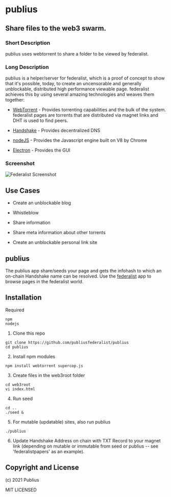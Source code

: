 # publius
## Share files to the web3 swarm.

### Short Description

publius uses webtorrent to share a folder to be viewed by federalist.

### Long Description

publius is a helper/server for federalist, which is a proof of concept to show that it's possible, today, to create an uncensorable and generally unblockable, distributed high performance 
viewable page.  federalist achieves this by using several amazing technologies and weaves them together:  

- [WebTorrent](https://github.com/webtorrent) - Provides torrenting capabilities and the bulk of the system.  federalist pages are torrents that are
distributed via magnet links and DHT is used to find peers.                            

- [Handshake](https://github.com/handshake-org/) - Provides decentralized DNS

- [nodeJS](https://github.com/nodejs) - Provides the Javascript engine built on V8 by Chrome

- [Electron](https://github.com/electron) - Provides the GUI


### Screenshot

![Federalist Screenshot](https://github.com/publiusfederalist/federalist/blob/master/federalist.png?raw=true)

## Use Cases

- Create an unblockable blog

- Whistleblow

- Share information

- Share meta information about other torrents

- Create an unblockable personal link site

## publius

The publius app share/seeds your page and gets the infohash to which an on-chain Handshake
name can be resolved.  Use the [federalist](https://github.com/publiusfederalist/federalist) app to browse pages in the federalist world.


## Installation

Required
```
npm
nodejs
```

1. Clone this repo
```
git clone https://github.com/publiusfederalist/publius
cd publius
```

2. Install npm modules
```
npm install webtorrent supercop.js
```

3. Create files in the web3root folder
```
cd web3root
vi index.html
```

4. Run seed
```
cd ..
./seed &
```

5. For mutable (updatable) sites, also run publius
```
./publius
```
6. Update Handshake Address on chain with TXT Record to your magnet link (depending on mutable or immutable from seed or publius -- see 'federalistpapers' as an example).

## Copyright and License

(c) 2021 Publius

MIT LICENSED
